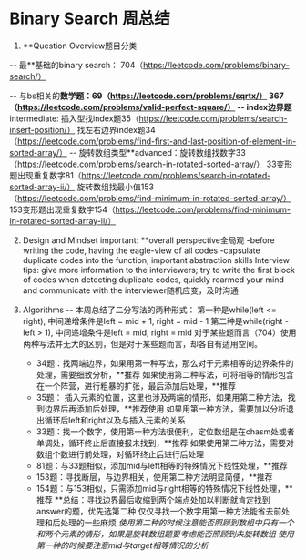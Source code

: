 # Binary Search 周总结
1. **Question Overview题目分类

-- 最**基础的binary search： 704（https://leetcode.com/problems/binary-search/）

-- 与bs相关的**数学题：69（https://leetcode.com/problems/sqrtx/）
                  367（https://leetcode.com/problems/valid-perfect-square/）
-- index边界题**intermediate: 插入型找index题35（https://leetcode.com/problems/search-insert-position/）
                 找左右边界index题34（https://leetcode.com/problems/find-first-and-last-position-of-element-in-sorted-array/）
-- 旋转数组类型**advanced：旋转数组找数字33（https://leetcode.com/problems/search-in-rotated-sorted-array/）
                       33变形题出现重复数字81（https://leetcode.com/problems/search-in-rotated-sorted-array-ii/）
                       旋转数组找最小值153（https://leetcode.com/problems/find-minimum-in-rotated-sorted-array/）
                       153变形题出现重复数字154（https://leetcode.com/problems/find-minimum-in-rotated-sorted-array-ii/）

2. Design and Mindset
important: **overall perspective全局观
            -before writing the code, having the eagle-view of all codes
            -capsulate duplicate codes into the function; important abstraction skills
Interview tips: give more information to the interviewers; try to write the first block of codes
when detecting duplicate codes, quickly rearmed your mind and communicate with the interviewer随机应变，及时沟通

3. Algorithms
-- 本周总结了二分写法的两种形式：
   第一种是while(left <= right), 中间递增条件是left = mid + 1, right = mid - 1
   第二种是while(right - left > 1), 中间递增条件是left = mid, right = mid
   对于某些题而言（704）使用两种写法并无大的区别，但是对于某些题而言，却各自有适用空间。
   - 34题：找两端边界，如果用第一种写法，那么对于元素相等的边界条件的处理，需要细致分析，**推荐
          如果使用第二种写法，可将相等的情形包含在一个阵营，进行粗暴的扩张，最后添加后处理，**推荐
   - 35题： 插入元素的位置，这里也涉及两端的情形，如果用第二种方法，找到边界后再添加后处理，**推荐使用
           如果用第一种方法，需要加以分析退出循环后left和right以及与插入元素的关系
   - 33题：找一个数字，使用第一种方法很便利，定位数组是在chasm处或者单调处，循环终止后直接报未找到，**推荐
           如果使用第二种方法，需要对数组个数进行前处理，对循环终止后进行后处理
   - 81题：与33题相似，添加mid与left相等的特殊情况下线性处理，**推荐
   - 153题：寻找断层，与边界相关，使用第二种方法明显简便，**推荐
   - 154题：与153相似，只需添加mid与right相等的特殊情况下线性处理，**推荐
**总结：寻找边界最后收缩到两个端点处加以判断就肯定找到answer的题，优先选第二种
       仅仅寻找一个数字用第一种方法能省去前处理和后处理的一些麻烦
       *使用第二种的时候注意能否照顾到数组中只有一个和两个元素的情形，如果是旋转数组题要考虑能否照顾到未旋转数组*
       *使用第一种的时候要注意mid与target相等情况的分析*


                